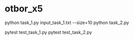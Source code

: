 # otbor_x5

python task_1.py input_task_1.txt --size=10
python task_2.py

pytest test_task_1.py
pytest test_task_2.py
